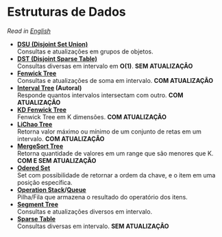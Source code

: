 <div style=\"page-break-after: always;\"></div>

# Estruturas de Dados

*Read in [English](README.en.md)*

+ **[DSU (Disjoint Set Union)](DSU/)**  
Consultas e atualizações em grupos de objetos.
+ **[DST (Disjoint Sparse Table)](Disjoint%20Sparse%20Table)**  
Consultas diversas em intervalo em **O(1)**. **SEM ATUALIZAÇÂO**
+ **[Fenwick Tree](Fenwick%20Tree)**  
Consultas e atualizações de soma em intervalo. **COM ATUALIZAÇÂO**
+ **[Interval Tree](Interval%20Tree) (Autoral)**  
Responde quantos intervalos intersectam com outro. **COM ATUALIZAÇÂO**
+ **[KD Fenwick Tree](KD%20Fenwick%20Tree)**  
Fenwick Tree em K dimensões. **COM ATUALIZAÇÂO**
+ **[LiChao Tree](LiChao%20Tree)**  
Retorna valor máximo ou mínimo de um conjunto de retas em um intervalo. **COM ATUALIZAÇÂO**
+ **[MergeSort Tree](MergeSort%20Tree)**  
Retorna quantidade de valores em um range que são menores que K. **COM E SEM ATUALIZAÇÂO**
+ **[Odered Set](Ordered%20Set)**  
Set com possibilidade de retornar a ordem da chave, e o item em uma posição específica.
+ **[Operation Stack](Operation%20Stack)/[Queue](Operation%20Queue)**  
Pilha/Fila que armazena o resultado do operatório dos itens.
+ **[Segment Tree](Segment%20Tree)**  
Consultas e atualizações diversos em intervalo.
+ **[Sparse Table](Sparse%20Table/)**  
Consultas diversas em intervalo. **SEM ATUALIZAÇÂO**

